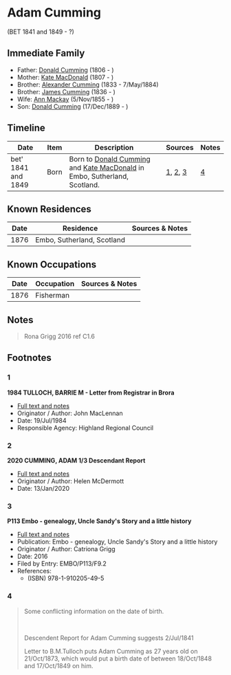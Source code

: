 ﻿---
layout: person
subject_key: i55409960
permalink: /people/i55409960
---

# Adam Cumming
(BET 1841 and 1849 - ?)

## Immediate Family

* Father: [Donald Cumming](./@45726416@-donald-cumming-b1806-d.md) (1806 - )
* Mother: [Kate MacDonald](./@28255030@-kate-macdonald-b1807-d.md) (1807 - )
* Brother: [Alexander Cumming](./@7028096@-alexander-cumming-b1833-d1884-5-7.md) (1833 - 7/May/1884)
* Brother: [James Cumming](./@66384942@-james-cumming-b1836-d.md) (1836 - )
* Wife: [Ann Mackay](./@74868546@-ann-mackay-b1855-11-5-d.md) (5/Nov/1855 - )
* Son: [Donald Cumming](./@89853996@-donald-cumming-b1889-12-17-d.md) (17/Dec/1889 - )

## Timeline

Date | Item | Description | Sources | Notes
---|---|---|---|---
bet' 1841 and 1849 | Born | Born to [Donald Cumming](./@45726416@-donald-cumming-b1806-d.md) and [Kate MacDonald](./@28255030@-kate-macdonald-b1807-d.md) in Embo, Sutherland, Scotland. | [1](#1), [2](#2), [3](#3) | [4](#4)

## Known Residences

Date | Residence | Sources & Notes
---|---|---
1876 | Embo, Sutherland, Scotland | 

## Known Occupations

Date | Occupation | Sources & Notes
---|---|---
1876 | Fisherman | 

## Notes

> Rona Grigg 2016 ref C1.6
>


## Footnotes

### 1

**1984 TULLOCH, BARRIE M - Letter from Registrar in Brora**

* [Full text and notes](../sources/@94133243@-1984-tulloch,-barrie-m-letter-from-registrar-in-brora.md)
* Originator / Author: John MacLennan
* Date: 19/Jul/1984
* Responsible Agency: Highland Regional Council

### 2

**2020 CUMMING, ADAM 1/3 Descendant Report**

* [Full text and notes](../sources/@96911480@-2020-cumming,-adam-1-3-descendant-report.md)
* Originator / Author: Helen McDermott
* Date: 13/Jan/2020

### 3

**P113 Embo - genealogy, Uncle Sandy's Story and a little history**

* [Full text and notes](../sources/@17489530@-p113-embo-genealogy,-uncle-sandy's-story-and-a-little-history.md)
* Publication: Embo - genealogy, Uncle Sandy's Story and a little history
* Originator / Author: Catriona Grigg
* Date: 2016
* Filed by Entry: EMBO/P113/F9.2
* References: 
  * (ISBN) 978-1-910205-49-5

### 4

> Some conflicting information on the date of birth.
>
> <br/>
>
> Descendent Report for Adam Cumming suggests 2/Jul/1841
>
> Letter to B.M.Tulloch puts Adam Cumming as 27 years old on 21/Oct/1873, which would put a birth date of between 18/Oct/1848 and 17/Oct/1849 on him.
>


